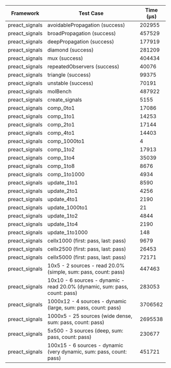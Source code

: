 | Framework | Test Case | Time (μs) |
| --- | --- | --- |
| preact_signals | avoidablePropagation (success) | 202955 |
| preact_signals | broadPropagation (success) | 457529 |
| preact_signals | deepPropagation (success) | 177919 |
| preact_signals | diamond (success) | 281209 |
| preact_signals | mux (success) | 404434 |
| preact_signals | repeatedObservers (success) | 40076 |
| preact_signals | triangle (success) | 99375 |
| preact_signals | unstable (success) | 70191 |
| preact_signals | molBench | 487922 |
| preact_signals | create_signals | 5155 |
| preact_signals | comp_0to1 | 17086 |
| preact_signals | comp_1to1 | 14253 |
| preact_signals | comp_2to1 | 17144 |
| preact_signals | comp_4to1 | 14403 |
| preact_signals | comp_1000to1 | 4 |
| preact_signals | comp_1to2 | 17913 |
| preact_signals | comp_1to4 | 35039 |
| preact_signals | comp_1to8 | 8676 |
| preact_signals | comp_1to1000 | 4934 |
| preact_signals | update_1to1 | 8590 |
| preact_signals | update_2to1 | 4256 |
| preact_signals | update_4to1 | 2190 |
| preact_signals | update_1000to1 | 21 |
| preact_signals | update_1to2 | 4844 |
| preact_signals | update_1to4 | 2190 |
| preact_signals | update_1to1000 | 148 |
| preact_signals | cellx1000 (first: pass, last: pass) | 9679 |
| preact_signals | cellx2500 (first: pass, last: pass) | 26453 |
| preact_signals | cellx5000 (first: pass, last: pass) | 72171 |
| preact_signals | 10x5 - 2 sources - read 20.0% (simple, sum: pass, count: pass) | 447463 |
| preact_signals | 10x10 - 6 sources - dynamic - read 20.0% (dynamic, sum: pass, count: pass) | 283053 |
| preact_signals | 1000x12 - 4 sources - dynamic (large, sum: pass, count: pass) | 3706562 |
| preact_signals | 1000x5 - 25 sources (wide dense, sum: pass, count: pass) | 2695538 |
| preact_signals | 5x500 - 3 sources (deep, sum: pass, count: pass) | 230677 |
| preact_signals | 100x15 - 6 sources - dynamic (very dynamic, sum: pass, count: pass) | 451721 |
